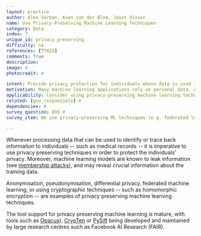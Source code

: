 ```yaml
---
layout: practice
author: Alex Serban, Koen van der Blom, Joost Visser
name: Use Privacy-Preserving Machine Learning Techniques
category: Data
index: 7
unique_id: privacy_preserving
difficulty: na
references: [TTAID]
comments: True
description:
image: #
photocredit: #

intent: Provide privacy protection for individuals whose data is used in the development of machine learning applications. #
motivation: Many machine learning applications rely on personal data. As with other software applications, the user data should be handled with care, as stipulated by privacy regulations (e.g. GDPR), information security standards, and ethical criteria. Specifically for machine learning applications, privacy risk may occur because of pooling data from different sources, sharing data sets for training, or deploying models trained with personal data. Privacy-preserving techniques can be applied to mitigate these risks. #
applicability: Consider using privacy-preserving machine learning techniques whenever you are using data about individuals, especially in case of personally identifiable information. #
related: [gov_responsible] #
dependencies: #
survey_question: Q93 #
survey_item: We use privacy-preserving ML techniques (e.g. federated learning, differential privacy, or homomorphic encryption).

---
```


Whenever processing data that can be used to identify or trace back information to individuals -- such as medical records -- it is imperative to use privacy preserving techniques in order to protect the individuals' privacy.
Moreover, machine learning models are known to leak information (see <a href="https://www.cs.cornell.edu/~shmat/shmat_oak17.pdf">membership attacks</a>), and may reveal crucial information about the training data.

Anonymisation, pseudonymisation, differential privacy, federated machine learning, or using cryptographic techniques -- such as homomorphic encryption -- are examples of privacy preserving machine learning techniques.

The tool support for privacy preserving machine learning is mature, with tools such as <a href="https://github.com/pytorch/opacus">Opacus</a>), <a href="https://github.com/facebookresearch/CrypTen">CrypTen</a> or <a href="https://github.com/OpenMined/PySyft">PySift</a> being developed and maintained by large research centres such as Facebook AI Research (FAIR).
